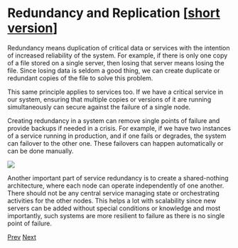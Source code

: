 # Redundancy and Replication [[short version](README_SHORT.md)]

Redundancy means duplication of critical data or services with the intention of increased reliability of the system. For example, if there is only one copy of a file stored on a single server, then losing that server means losing the file. Since losing data is seldom a good thing, we can create duplicate or redundant copies of the file to solve this problem.

This same principle applies to services too. If we have a critical service in our system, ensuring that multiple copies or versions of it are running simultaneously can secure against the failure of a single node.

Creating redundancy in a system can remove single points of failure and provide backups if needed in a crisis. For example, if we have two instances of a service running in production, and if one fails or degrades, the system can failover to the other one. These failovers can happen automatically or can be done manually.

![](1.png)

Another important part of service redundancy is to create a shared-nothing architecture, where each node can operate independently of one another. There should not be any central service managing state or orchestrating activities for the other nodes. This helps a lot with scalability since new servers can be added without special conditions or knowledge and most importantly, such systems are more resilient to failure as there is no single point of failure.

[Prev](../Queues/README.md) [Next](../SQL%20vs.%20NoSQL/README.md)